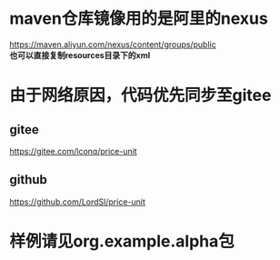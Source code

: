 # maven仓库镜像用的是阿里的nexus

https://maven.aliyun.com/nexus/content/groups/public  
**也可以直接复制resources目录下的xml**

# 由于网络原因，代码优先同步至gitee
## gitee
https://gitee.com/lconq/price-unit
## github
https://github.com/LordSl/price-unit
# 样例请见org.example.alpha包